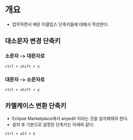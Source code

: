 # 개요 
- 업무하면서 배운 이클립스 단축키들에 대해서 작성한다. 

## 대소문자 변경 단축키 
### 소문자 -> 대문자로 
```
ctrl + shift + x 
```
### 대문자 -> 소문자로 
```
ctrl + shift + y 
```


## 카멜케이스 변환 단축키
- Eclipse Marketplace에서 anyedit 이라는 것을 설치해줘야 한다. 
- 설치 후 기본으로 설정된 단축키는 아래와 같다. 
```
ctrl + alt + k 
```
